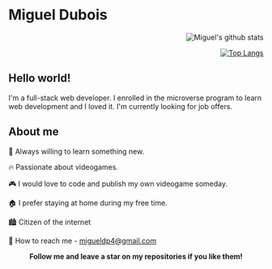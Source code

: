 # Miguel Dubois

<div align="right">

  ![Miguel's github stats](https://github-readme-stats.vercel.app/api?username=migueldp4&show_icons=true)

  [![Top Langs](https://github-readme-stats.vercel.app/api/top-langs/?username=migueldp4&exclude_repo=catalogue-statistics&layout=compact)](https://github.com/anuraghazra/github-readme-stats)
</div>

## Hello world!
  I'm a full-stack web developer. I enrolled in the microverse program to learn web development and I loved it. I'm currently looking for job offers.
## About me

  :open_book: Always willing to learn something new.

  :fire: Passionate about videogames.

  :video_game: I would love to code and publish my own videogame someday.

  :house: I prefer staying at home during my free time.

  :cityscape: Citizen of the internet

  :email: How to reach me - migueldp4@gmail.com

<p align="center"><b>Follow me and leave a star on my repositories if you like them!</b></p>
